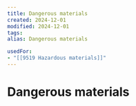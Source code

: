 ```yaml
---
title: Dangerous materials
created: 2024-12-01
modified: 2024-12-01
tags: 
alias: Dangerous materials

usedFor:
- "[[9519 Hazardous materials]]"
---
```

# Dangerous materials
